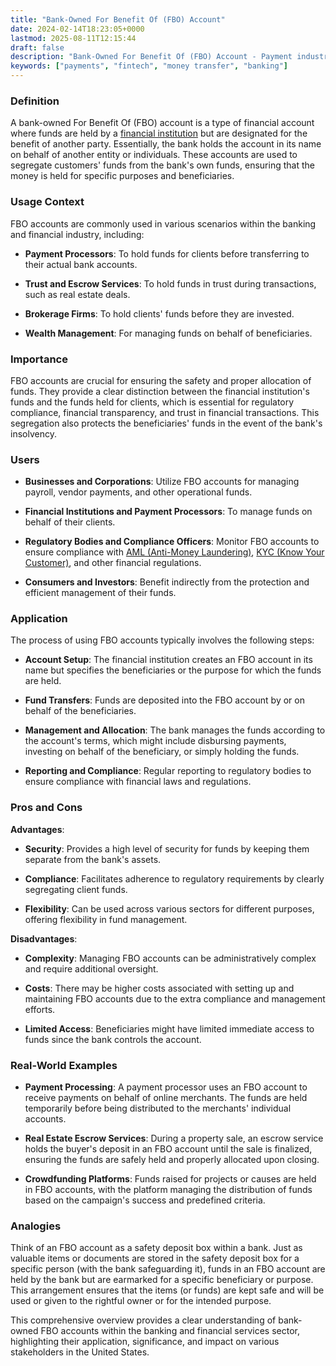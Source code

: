 ```yaml
---
title: "Bank-Owned For Benefit Of (FBO) Account"
date: 2024-02-14T18:23:05+0000
lastmod: 2025-08-11T12:15:44
draft: false
description: "Bank-Owned For Benefit Of (FBO) Account - Payment industry knowledge and insights"
keywords: ["payments", "fintech", "money transfer", "banking"]
---
```


### Definition

A bank-owned For Benefit Of (FBO) account is a type of financial account where funds are held by a [financial institution](https://faisalkhanllc.xyz/resources/payments-wiki/f/financial-institution-fi/) but are designated for the benefit of another party. Essentially, the bank holds the account in its name on behalf of another entity or individuals. These accounts are used to segregate customers' funds from the bank's own funds, ensuring that the money is held for specific purposes and beneficiaries.

### Usage Context

FBO accounts are commonly used in various scenarios within the banking and financial industry, including:

- **Payment Processors**: To hold funds for clients before transferring to their actual bank accounts.

- **Trust and Escrow Services**: To hold funds in trust during transactions, such as real estate deals.

- **Brokerage Firms**: To hold clients' funds before they are invested.

- **Wealth Management**: For managing funds on behalf of beneficiaries.

### Importance

FBO accounts are crucial for ensuring the safety and proper allocation of funds. They provide a clear distinction between the financial institution's funds and the funds held for clients, which is essential for regulatory compliance, financial transparency, and trust in financial transactions. This segregation also protects the beneficiaries' funds in the event of the bank's insolvency.

### Users

- **Businesses and Corporations**: Utilize FBO accounts for managing payroll, vendor payments, and other operational funds.

- **Financial Institutions and Payment Processors**: To manage funds on behalf of their clients.

- **Regulatory Bodies and Compliance Officers**: Monitor FBO accounts to ensure compliance with [AML (Anti-Money Laundering)](https://faisalkhanllc.xyz/resources/payments-wiki/a/anti-money-laundering-aml/), [KYC (Know Your Customer)](https://faisalkhanllc.xyz/resources/payments-wiki/k/know-your-customer-kyc/), and other financial regulations.

- **Consumers and Investors**: Benefit indirectly from the protection and efficient management of their funds.

### Application

The process of using FBO accounts typically involves the following steps:

- **Account Setup**: The financial institution creates an FBO account in its name but specifies the beneficiaries or the purpose for which the funds are held.

- **Fund Transfers**: Funds are deposited into the FBO account by or on behalf of the beneficiaries.

- **Management and Allocation**: The bank manages the funds according to the account's terms, which might include disbursing payments, investing on behalf of the beneficiary, or simply holding the funds.

- **Reporting and Compliance**: Regular reporting to regulatory bodies to ensure compliance with financial laws and regulations.

### Pros and Cons

**Advantages**:

- **Security**: Provides a high level of security for funds by keeping them separate from the bank's assets.

- **Compliance**: Facilitates adherence to regulatory requirements by clearly segregating client funds.

- **Flexibility**: Can be used across various sectors for different purposes, offering flexibility in fund management.

**Disadvantages**:

- **Complexity**: Managing FBO accounts can be administratively complex and require additional oversight.

- **Costs**: There may be higher costs associated with setting up and maintaining FBO accounts due to the extra compliance and management efforts.

- **Limited Access**: Beneficiaries might have limited immediate access to funds since the bank controls the account.

### Real-World Examples

- **Payment Processing**: A payment processor uses an FBO account to receive payments on behalf of online merchants. The funds are held temporarily before being distributed to the merchants' individual accounts.

- **Real Estate Escrow Services**: During a property sale, an escrow service holds the buyer's deposit in an FBO account until the sale is finalized, ensuring the funds are safely held and properly allocated upon closing.

- **Crowdfunding Platforms**: Funds raised for projects or causes are held in FBO accounts, with the platform managing the distribution of funds based on the campaign's success and predefined criteria.

### Analogies

Think of an FBO account as a safety deposit box within a bank. Just as valuable items or documents are stored in the safety deposit box for a specific person (with the bank safeguarding it), funds in an FBO account are held by the bank but are earmarked for a specific beneficiary or purpose. This arrangement ensures that the items (or funds) are kept safe and will be used or given to the rightful owner or for the intended purpose.

This comprehensive overview provides a clear understanding of bank-owned FBO accounts within the banking and financial services sector, highlighting their application, significance, and impact on various stakeholders in the United States.